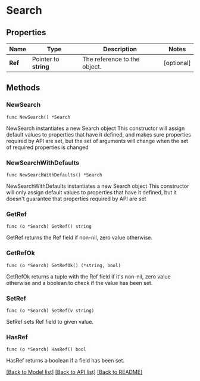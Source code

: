 # Search

## Properties

Name | Type | Description | Notes
------------ | ------------- | ------------- | -------------
**Ref** | Pointer to **string** | The reference to the object. | [optional] 

## Methods

### NewSearch

`func NewSearch() *Search`

NewSearch instantiates a new Search object
This constructor will assign default values to properties that have it defined,
and makes sure properties required by API are set, but the set of arguments
will change when the set of required properties is changed

### NewSearchWithDefaults

`func NewSearchWithDefaults() *Search`

NewSearchWithDefaults instantiates a new Search object
This constructor will only assign default values to properties that have it defined,
but it doesn't guarantee that properties required by API are set

### GetRef

`func (o *Search) GetRef() string`

GetRef returns the Ref field if non-nil, zero value otherwise.

### GetRefOk

`func (o *Search) GetRefOk() (*string, bool)`

GetRefOk returns a tuple with the Ref field if it's non-nil, zero value otherwise
and a boolean to check if the value has been set.

### SetRef

`func (o *Search) SetRef(v string)`

SetRef sets Ref field to given value.

### HasRef

`func (o *Search) HasRef() bool`

HasRef returns a boolean if a field has been set.


[[Back to Model list]](../README.md#documentation-for-models) [[Back to API list]](../README.md#documentation-for-api-endpoints) [[Back to README]](../README.md)


